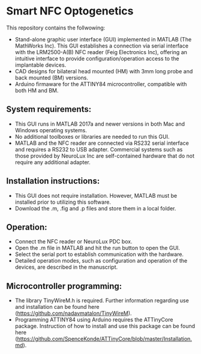 # Smart NFC Optogenetics

This repository contains the follwowing:
- Stand-alone graphic user interface (GUI) implemented in MATLAB (The MathWorks Inc). This GUI establishes a connection via serial interface with the LRM2500-A(B) NFC reader (Feig Electronics Inc), offering an intuitive interface to provide configuration/operation access to the implantable devices.
- CAD designs for bilateral head mounted (HM) with 3mm long probe and back mounted (BM) versions. 
- Arduino firmaware for the ATTINY84 microcontroller, compatible with both HM and BM.

## System requirements:

- This GUI runs in MATLAB 2017a and newer versions in both Mac and Windows operating systems.
- No additional toolboxes or libraries are needed to run this GUI.
- MATLAB and the NFC reader are connected via RS232 serial interface and requires a RS232 to USB adapter. Commercial systems such as those provided by NeuroLux Inc are self-contained hardware that do not require any additional adapter.

## Installation instructions:

- This GUI does not require installation. However, MATLAB must be installed prior to utilizing this software.
- Download the .m, .fig and .p files and store them in a local folder.

## Operation:

- Connect the NFC reader or NeuroLux PDC box.
- Open the .m file in MATLAB and hit the run button to open the GUI.
- Select the serial port to establish communication with the hardware.
- Detailed operation modes, such as configuration and operation of the devices, are described in the manuscript.

## Microcontroller programming:

- The library TinyWireM.h is required. Further information regarding use and installation can be found here (https://github.com/nadavmatalon/TinyWireM).
- Programming ATTINY84 using Arduino requires the ATTinyCore package. Instruction of how to install and use this package can be found here (https://github.com/SpenceKonde/ATTinyCore/blob/master/Installation.md).




